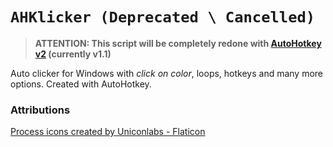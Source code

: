 # `AHKlicker (Deprecated \ Cancelled)`

> **ATTENTION: This script will be completely redone with [AutoHotkey v2](https://www.autohotkey.com/boards/viewtopic.php?f=24&t=112989) (currently v1.1)**

Auto clicker for Windows with _click on color_, loops, hotkeys and many more options. Created with AutoHotkey.

### Attributions

[Process icons created by Uniconlabs - Flaticon](https://www.flaticon.com/free-icons/process)